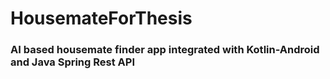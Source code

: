 # HousemateForThesis
### AI based housemate finder app integrated with Kotlin-Android and Java Spring Rest API


